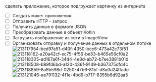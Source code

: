 сделать приложение, которое подгружает картинку из интернета
- [ ] Создать макет приложения
- [ ] Отправить HTTP - запрос
- [ ] Получить данные в формате JSON
- [ ] Преобразовать данные в объект Kotlin
- [ ] Загрузить изображение из сети в ImageView
- [ ] Организовать отправку и получение данных в отдельном потоке
![213117954-bed97a51-d40f-4350-bcc6-473a42c73f51](https://user-images.githubusercontent.com/50214016/213626123-17940da0-3942-4011-aef6-a0e33141d33d.png)
![213118162-a20a42cf-ec75-4f56-be63-b465e56cf0a2](https://user-images.githubusercontent.com/50214016/213626141-ab9cd1a1-e275-4b51-9288-9a0a3387f440.png)
![213118305-ad167a6f-34d4-4e8d-ab72-b7ee3881b01d](https://user-images.githubusercontent.com/50214016/213626157-015c8d28-7ca1-437e-b455-06e4fd75b127.png)
![213118508-b89fd6bd-a120-436f-9149-b367375dfd4c](https://user-images.githubusercontent.com/50214016/213626195-2e6ead08-ea81-4b0c-9cce-7978d63b642e.png)
![213118859-8a9b598d-0250-47b6-81bf-d8a0d24ffade](https://user-images.githubusercontent.com/50214016/213626204-55d0604d-3f06-473f-9635-ed9aa819c6e9.png)
![213121046-ae791132-4f1e-4bd9-b717-8355b6d92aa5](https://user-images.githubusercontent.com/50214016/213626217-9353a54e-79f1-4be2-8d68-0a8deb7a9159.png)
